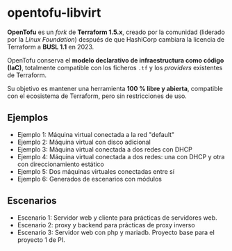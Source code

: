 # opentofu-libvirt

**OpenTofu** es un *fork* de **Terraform 1.5.x**, creado por la comunidad (liderado por la *Linux Foundation*) después de que HashiCorp cambiara la licencia de Terraform a **BUSL 1.1** en 2023.

OpenTofu conserva el **modelo declarativo de infraestructura como código (IaC)**, totalmente compatible con los ficheros `.tf` y los *providers* existentes de Terraform.

Su objetivo es mantener una herramienta **100 % libre y abierta**, compatible con el ecosistema de Terraform, pero sin restricciones de uso.


## Ejemplos

* Ejemplo 1: Máquina virtual conectada a la red "default"
* Ejemplo 2: Máquina virtual con disco adicional
* Ejemplo 3: Máquina virtual conectada a dos redes con DHCP
* Ejemplo 4: Máquina virtual conectada a dos redes: una con DHCP y otra con direccionamiento estático
* Ejemplo 5: Dos máquinas virtuales conectadas entre sí
* Ejemplo 6: Generados de escenarios con módulos

## Escenarios

* Escenario 1: Servidor web y cliente para prácticas de servidores web.
* Escenario 2: proxy y backend para prácticas de proxy inverso
* Escenario 3: Servidor web con php y mariadb. Proyecto base para el proyecto 1 de PI.